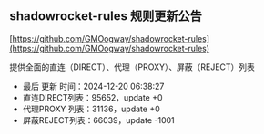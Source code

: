 ## shadowrocket-rules 规则更新公告

[https://github.com/GMOogway/shadowrocket-rules](https://github.com/GMOogway/shadowrocket-rules)

提供全面的直连（DIRECT）、代理（PROXY）、屏蔽（REJECT）列表
- 最后 更新 时间：2024-12-20 06:38:27
- 直连DIRECT列表：95652，update +0
- 代理PROXY 列表：31136，update +0
- 屏蔽REJECT列表：66039，update -1001
